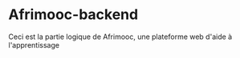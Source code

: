 # Afrimooc-backend
Ceci est la partie logique de Afrimooc, une plateforme web d'aide à l'apprentissage
